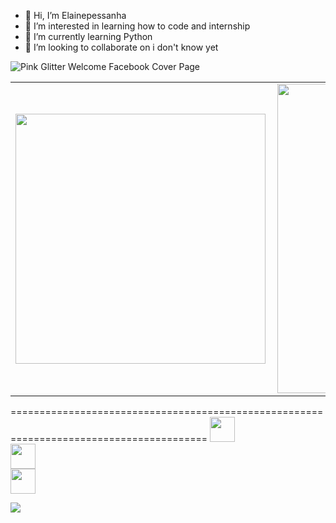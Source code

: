 - 👋 Hi, I’m Elainepessanha
- 👀 I’m interested in learning how to code and internship
- 🌱 I’m currently learning Python
- 💞️ I’m looking to collaborate on i don't know yet



![Pink Glitter Welcome Facebook Cover Page](https://user-images.githubusercontent.com/114964906/197650188-c6d389bc-b13c-4f97-b43f-c58435c9f8be.jpg)

<center>
<table>
    <tr>
        <td><img width="400px" align="left" src="https://github-readme-stats.vercel.app/api/top-langs/?username=elainepessanha&hide=html&layout=compact&theme=buefy" /></td>
        <td><img width="495px" align="left" src="https://github-readme-stats.vercel.app/api?username=elainepessanha&theme=buefy"/></td>
    </tr>   
</table>
</center>  
======================================================================================== 
<a href="https://www.linkedin.com/in/elainepessanha"> <img src="https://user-images.githubusercontent.com/114964906/197638873-b107eabc-5c8f-4b2a-ad4b-f40109340d75.png" width="40" </a></br>                                                                                                                         
<a href="https://twitter.com/elainepessanha)"> <img src="https://user-images.githubusercontent.com/114964906/197640697-692b49e2-d17d-45f1-a97a-fae2eecc2953.png" width="40" </a></br>
<a href="mailto:elainepessanha1612@gmail.com)"> <img src="https://user-images.githubusercontent.com/114964906/197647748-f7e467d6-8557-4b04-bae4-27917f606a82.png" width="40" </a></br>



  
![](https://komarev.com/ghpvc/?username=elainepessanha)</br>


<!---
Elainepessanha16/Elainepessanha16 is a ✨ special ✨ repository because its `README.md` (this file) appears on your GitHub profile.
You can click the Preview link to take a look at your changes.
--->
